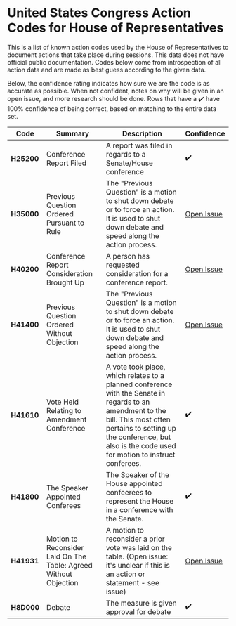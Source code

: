 # United States Congress Action Codes for House of Representatives

This is a list of known action codes used by the House of Representatives to document actions that take place during sessions. This data does not have official public documentation. Codes below come from introspection of all action data and are made as best guess according to the given data.

Below, the confidence rating indicates how sure we are the code is as accurate as possible. When not confident, notes on why will be given in an open issue, and more research should be done. Rows that have a :heavy_check_mark: have 100% confidence of being correct, based on matching to the entire data set.

| Code | Summary | Description | Confidence |
| --- | --- | --- | --- |
| **H25200** | Conference Report Filed | A report was filed in regards to a Senate/House conference | :heavy_check_mark: |
| **H35000** | Previous Question Ordered Pursuant to Rule | The "Previous Question" is a motion to shut down debate or to force an action. It is used to shut down debate and speed along the action process. | [Open Issue](https://github.com/use-civic/united-states-congress-house-action-codes/issues/1) |
| **H40200** | Conference Report Consideration Brought Up | A person has requested consideration for a conference report. | [Open Issue](https://github.com/use-civic/united-states-congress-house-action-codes/issues/3) |
| **H41400** | Previous Question Ordered Without Objection | The "Previous Question" is a motion to shut down debate or to force an action. It is used to shut down debate and speed along the action process. | [Open Issue](https://github.com/use-civic/united-states-congress-house-action-codes/issues/1) |
| **H41610** | Vote Held Relating to Amendment Conference | A vote took place, which relates to a planned conference with the Senate in regards to an amendment to the bill. This most often pertains to setting up the conference, but also is the code used for motion to instruct conferees. | :heavy_check_mark: |
| **H41800** | The Speaker Appointed Conferees | The Speaker of the House appointed confeerees to represent the House in a conference with the Senate. | :heavy_check_mark: |
| **H41931** | Motion to Reconsider Laid On The Table: Agreed Without Objection | A motion to reconsider a prior vote was laid on the table. (Open issue: it's unclear if this is an action or statement - see issue) | [Open Issue](https://github.com/use-civic/united-states-congress-house-action-codes/issues/2) |
| **H8D000** | Debate | The measure is given approval for debate | :heavy_check_mark: |
